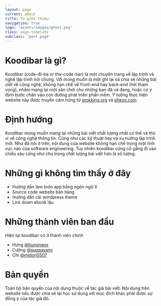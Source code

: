 ```yaml
---
layout: page
current: about
title: Tự giới thiệu
navigation: true
logo: 'assets/images/ghost.png'
class: page-template
subclass: 'post page'
---
```


# Koodibar là gì?

Koodibar (code-đi-ba or the-code-bar) là một chuyên trang về lập trình và nghề lập trình nói chung. Với mong muốn là một ghi lại và chia sẻ những bài viết về công nghệ, không hạn chế về front-end hay back-end (hơi tham vọng), nhằm mang lại một sân chơi cho những bạn đã và đang, hoặc có ý định bước chân vào con đường phát triển phần mềm. Ý tưởng thực hiện website này được truyền cảm hứng từ [grokking.org](https://grokking.org) và [ehkoo.com](https://ehkoo.com)

# Định hướng

Koodibar mong muốn mang lại những bài viết chất lượng nhất có thể và thú vị về công nghệ thông tin. Cũng như các kỹ thuật hay và xu hướng lập trình mới. Như đã nói ở trên, nội dung của website không hạn chế trong một lĩnh vực nào của software engineering. Tuy nhiên koodibar cũng cố gắng đi vào chiều sâu cũng như chú trọng chất lượng bài viết hơn là số lượng.

# Những gì không tìm thấy ở đây
- Hướng dẫn làm todo app bằng ngôn ngữ X
- Source code website bán hàng
- Hướng dẫn cài wordpress theme
- Link down ebook lậu

# Những thành viên ban đầu

Hiện tại koodibar có 3 thành viên chính
- Hưng [@hungneox](https://github.com/hungneox)
- Cường [@suppayami](https://github.com/suppayami)
- Chí [@midori0507](https://github.com/midori0507)

# Bản quyền

Toàn bộ bản quyền của nội dung thuộc về tác giả bài viết. Nội dung trên website nếu được chia sẻ lại học sử dụng với mục đích khác phải được sự đồng ý của tác giả đó.